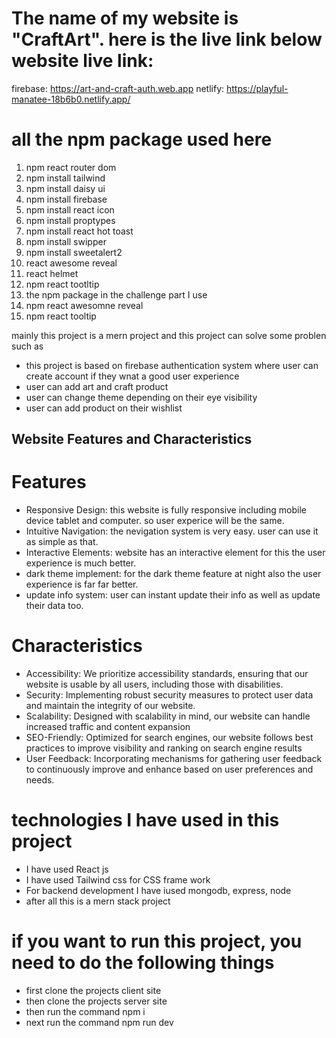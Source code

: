 # The name of my website is "CraftArt". here is the live link below website live link: 
firebase: https://art-and-craft-auth.web.app 
netlify: https://playful-manatee-18b6b0.netlify.app/

# all the npm package used here

1. npm react router dom
2. npm install tailwind
3. npm install daisy ui
4. npm install firebase
5. npm install react icon
6. npm install proptypes
7. npm install react hot toast
8. npm install swipper
9. npm install sweetalert2
10. react awesome reveal
11. react helmet
12. npm react tootltip
13. the npm package in the challenge part I use
14. npm react awesomne reveal
15. npm react tooltip


 mainly this project is a mern project and this project can solve some problen such as
- this project is based on firebase authentication system where user can create account if they wnat a good user experience
- user can add art and craft product
- user can change theme depending on their eye visibility
- user can add product on their wishlist
  

## Website Features and Characteristics

# Features
- Responsive Design: this website is fully responsive including mobile device tablet and computer. so user experice will be the same.
- Intuitive Navigation: the nevigation system is very easy. user can use it as simple as that.
- Interactive Elements: website has an interactive element for this the user experience is much better.
- dark theme implement: for the dark theme feature at night also the user experience is far far better.
- update info system: user can instant update their info as well as update their data too.

  
# Characteristics
- Accessibility: We prioritize accessibility standards, ensuring that our website is usable by all users, including those with disabilities.
- Security: Implementing robust security measures to protect user data and maintain the integrity of our website.
- Scalability: Designed with scalability in mind, our website can handle increased traffic and content expansion
- SEO-Friendly: Optimized for search engines, our website follows best practices to improve visibility and ranking on search engine results
- User Feedback: Incorporating mechanisms for gathering user feedback to continuously improve and enhance based on user preferences and needs.

# technologies I have used in this project
- I have used React js
- I have used Tailwind css for CSS frame work
- For backend development I have iused mongodb, express, node
- after all this is a mern stack project

# if you want to run this project, you need to do the following things
- first clone the projects client site
- then clone the projects server site
- then run the command npm i
- next run the command npm run dev
